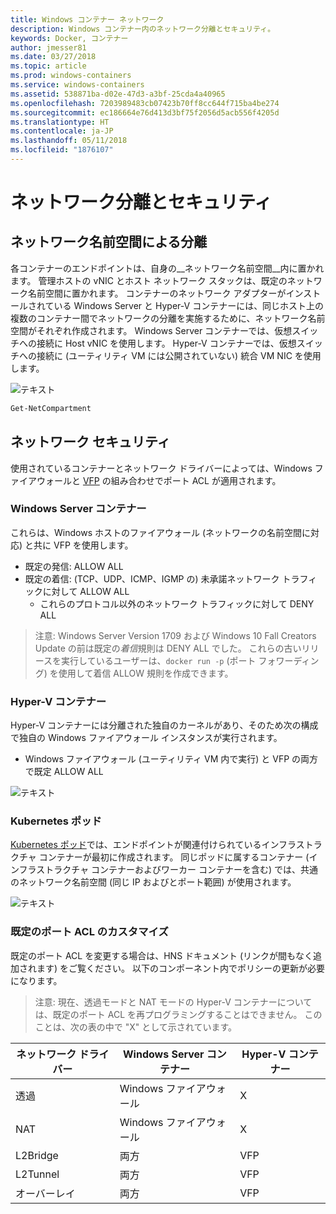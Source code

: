 ```yaml
---
title: Windows コンテナー ネットワーク
description: Windows コンテナー内のネットワーク分離とセキュリティ。
keywords: Docker, コンテナー
author: jmesser81
ms.date: 03/27/2018
ms.topic: article
ms.prod: windows-containers
ms.service: windows-containers
ms.assetid: 538871ba-d02e-47d3-a3bf-25cda4a40965
ms.openlocfilehash: 7203989483cb07423b70ff8cc644f715ba4be274
ms.sourcegitcommit: ec186664e76d413d3bf75f2056d5acb556f4205d
ms.translationtype: HT
ms.contentlocale: ja-JP
ms.lasthandoff: 05/11/2018
ms.locfileid: "1876107"
---
```

# <a name="network-isolation-and-security"></a>ネットワーク分離とセキュリティ

## <a name="isolation-with-network-namespaces"></a>ネットワーク名前空間による分離
各コンテナーのエンドポイントは、自身の__ネットワーク名前空間__内に置かれます。 管理ホストの vNIC とホスト ネットワーク スタックは、既定のネットワーク名前空間に置かれます。 コンテナーのネットワーク アダプターがインストールされている Windows Server と Hyper-V コンテナーには、同じホスト上の複数のコンテナー間でネットワークの分離を実施するために、ネットワーク名前空間がそれぞれ作成されます。 Windows Server コンテナーでは、仮想スイッチへの接続に Host vNIC を使用します。 Hyper-V コンテナーでは、仮想スイッチへの接続に (ユーティリティ VM には公開されていない) 統合 VM NIC を使用します。


![テキスト](media/network-compartment-visual.png)


```powershell 
Get-NetCompartment
```

## <a name="network-security"></a>ネットワーク セキュリティ
使用されているコンテナーとネットワーク ドライバーによっては、Windows ファイアウォールと [VFP](https://www.microsoft.com/en-us/research/project/azure-virtual-filtering-platform/) の組み合わせでポート ACL が適用されます。

### <a name="windows-server-containers"></a>Windows Server コンテナー
これらは、Windows ホストのファイアウォール (ネットワークの名前空間に対応) と共に VFP を使用します。
  * 既定の発信: ALLOW ALL
  * 既定の着信: (TCP、UDP、ICMP、IGMP の) 未承諾ネットワーク トラフィックに対して ALLOW ALL 
    * これらのプロトコル以外のネットワーク トラフィックに対して DENY ALL

  > 注意: Windows Server Version 1709 および Windows 10 Fall Creators Update の前は既定の*着信*規則は DENY ALL でした。 これらの古いリリースを実行しているユーザーは、``docker run -p`` (ポート フォワーディング) を使用して着信 ALLOW 規則を作成できます。


### <a name="hyper-v-containers"></a>Hyper-V コンテナー
Hyper-V コンテナーには分離された独自のカーネルがあり、そのため次の構成で独自の Windows ファイアウォール インスタンスが実行されます。
  * Windows ファイアウォール (ユーティリティ VM 内で実行) と VFP の両方で既定 ALLOW ALL


![テキスト](media/windows-firewall-containers.png)


### <a name="kubernetes-pods"></a>Kubernetes ポッド
[Kubernetes ポッド](https://kubernetes.io/docs/concepts/workloads/pods/pod/)では、エンドポイントが関連付けられているインフラストラクチャ コンテナーが最初に作成されます。 同じポッドに属するコンテナー (インフラストラクチャ コンテナーおよびワーカー コンテナーを含む) では、共通のネットワーク名前空間 (同じ IP およびとポート範囲) が使用されます。


![テキスト](media/pod-network-compartment.png)


### <a name="customizing-default-port-acls"></a>既定のポート ACL のカスタマイズ
既定のポート ACL を変更する場合は、HNS ドキュメント (リンクが間もなく追加されます) をご覧ください。 以下のコンポーネント内でポリシーの更新が必要になります。

> 注意: 現在、透過モードと NAT モードの Hyper-V コンテナーについては、既定のポート ACL を再プログラミングすることはできません。 このことは、次の表の中で "X" として示されています。

| ネットワーク ドライバー | Windows Server コンテナー | Hyper-V コンテナー  |
| -------------- |-------------------------- | ------------------- |
| 透過 | Windows ファイアウォール | X |
| NAT | Windows ファイアウォール | X |
| L2Bridge | 両方 | VFP |
| L2Tunnel | 両方 | VFP |
| オーバーレイ  | 両方 | VFP |
